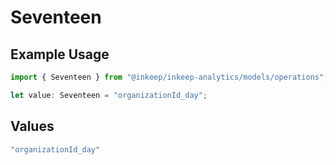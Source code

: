 # Seventeen

## Example Usage

```typescript
import { Seventeen } from "@inkeep/inkeep-analytics/models/operations";

let value: Seventeen = "organizationId_day";
```

## Values

```typescript
"organizationId_day"
```